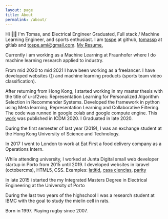```yaml
---
layout: page
title: About
permalink: /about/
---
```

Hi 🤟🏽 I'm Tomas, and Electrical Engineer Graduated, Full stack / Machine Learning Engineer, and sports enthusiast. I am [tospe](https://github.com/tospe) at github, [tomassp](https://github.com/tomassp) at gitlab and [tospe.ami@gmail.com](mailto:tospe.ami@gmail.com). [My Resume.](/CV.pdf)


Currently i am working as a Machine Learning at Fraunhofer where I do machine learning research applied to industry. 

From mid 2020 to mid 2021 I have been working as a freelancer. I have developed websites ([1](http://advogadosporto.com/)) and machine learning products (sports team video classification). 

After returning from Hong Kong, I started working in my master thesis with the title of u-cf2vec: Representation Learning for Personalized Algorithm Selection in Recommender Systems. Developed the framework in python using Meta learning, Representation Learning and Collaborative Filtering. The code was runned in google colab and google compute engine. This [work](https://ieeexplore.ieee.org/document/9346551) was published in ICDM 2020. I Graduated in late 2020.

During the first semester of last year (2019), I was an exchange student at the Hong Kong University of Science and Technology.

In 2017 I went to London to work at Eat First a food delivery company as a Operations Intern.

While attending university, I worked at Junta Digital small web developer startup in Porto from 2015 until 2019. I developed websites in laravel (octobercms), HTML5, CSS. Examples: [latitid](http://latitid.com/), [casa ciencias](https://www.casadasciencias.org/), [parity](https://goparity.com/)

In late 2015 i started the my Integrated Masters Degree in Electrical Engineering at the University of Porto

During the last two years of the highschool I was a research student at IBMC with the goal to study the mielin cell in rats.


Born in 1997. Playing rugby since 2007.
